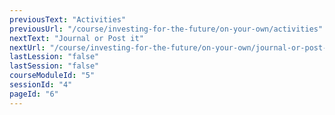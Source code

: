```yaml
---
previousText: "Activities"
previousUrl: "/course/investing-for-the-future/on-your-own/activities"
nextText: "Journal or Post it"
nextUrl: "/course/investing-for-the-future/on-your-own/journal-or-post-it"
lastLession: "false"
lastSession: "false"
courseModuleId: "5"
sessionId: "4"
pageId: "6"
---
```



